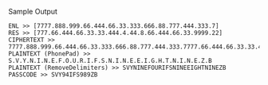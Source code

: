 Sample Output

    ENL >> [7777.888.999.66.444.66.33.333.666.88.777.444.333.7]
    RES >> [777.66.444.66.33.33.444.4.44.8.66.444.66.33.9999.22]
    CIPHERTEXT >> 7777.888.999.66.444.66.33.333.666.88.777.444.333.7777.66.444.66.33.33.444.4.44.8.66.444.66.33.9999.22
    PLAINTEXT (PhonePad) >> S.V.Y.N.I.N.E.F.O.U.R.I.F.S.N.I.N.E.E.I.G.H.T.N.I.N.E.Z.B
    PLAINTEXT (RemoveDelimiters) >> SVYNINEFOURIFSNINEEIGHTNINEZB
    PASSCODE >> SVY94IFS989ZB